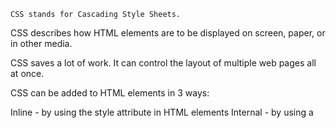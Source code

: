     CSS stands for Cascading Style Sheets.

CSS describes how HTML elements are to be displayed on screen, paper, or in other media.

CSS saves a lot of work. It can control the layout of multiple web pages all at once.

CSS can be added to HTML elements in 3 ways:

Inline - by using the style attribute in HTML elements
Internal - by using a <style> element in the <head> section
External - by using an external CSS file
The most common way to add CSS, is to keep the styles in separate CSS files. However, here we will use inline and internal styling, because this is easier to demonstrate, and easier for you to try it yourself. [w3schools](https://www.w3schools.com/html/html_css.asp)
